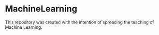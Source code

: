 # MachineLearning
 This repository was created with the intention of spreading the teaching of Machine Learning.
